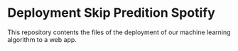 # Deployment Skip Predition Spotify
This repository contents the files of the deployment of our machine learning algorithm to a web app.
